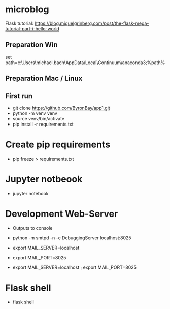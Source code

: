 # microblog
Flask tutorial: https://blog.miguelgrinberg.com/post/the-flask-mega-tutorial-part-i-hello-world

## Preparation Win

set path=c:\Users\michael.bach\AppData\Local\Continuum\anaconda3;%path%

## Preparation Mac / Linux

## First run

* git clone https://github.com/ByronBay/app1.git
* python -m venv venv
* source venv/bin/activate
* pip install -r requirements.txt

# Create pip requirements

* pip freeze > requirements.txt

# Jupyter notbeook

* jupyter notebook

# Development Web-Server

* Outputs to console
* python -m smtpd -n -c DebuggingServer localhost:8025

* export MAIL_SERVER=localhost
* export MAIL_PORT=8025

* export MAIL_SERVER=localhost ; export MAIL_PORT=8025

# Flask shell

* flask shell